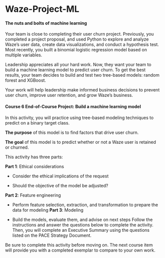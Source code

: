 # Waze-Project-ML

#### The nuts and bolts of machine learning

Your team is close to completing their user churn project. Previously, you completed a project proposal, and used Python to explore and analyze Waze’s user data, create data visualizations, and conduct a hypothesis test. Most recently, you built a binomial logistic regression model based on multiple variables.

Leadership appreciates all your hard work. Now, they want your team to build a machine learning model to predict user churn. To get the best results, your team decides to build and test two tree-based models: random forest and XGBoost.

Your work will help leadership make informed business decisions to prevent user churn, improve user retention, and grow Waze’s business.

#### Course 6 End-of-Course Project: Build a machine learning model
In this activity, you will practice using tree-based modeling techniques to predict on a binary target class.


**The purpose** of this model is to find factors that drive user churn.

**The goal** of this model is to predict whether or not a Waze user is retained or churned.


This activity has three parts:

**Part 1**: Ethical considerations

* Consider the ethical implications of the request

* Should the objective of the model be adjusted?

**Part 2**: Feature engineering

* Perform feature selection, extraction, and transformation to prepare the data for modeling
**Part 3**: Modeling

* Build the models, evaluate them, and advise on next steps
Follow the instructions and answer the questions below to complete the activity. Then, you will complete an Executive Summary using the questions listed on the PACE Strategy Document.

Be sure to complete this activity before moving on. The next course item will provide you with a completed exemplar to compare to your own work.

